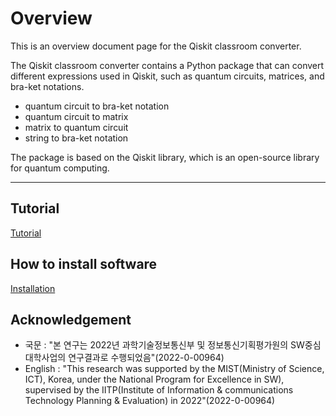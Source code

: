 # Overview

This is an overview document page for the Qiskit classroom converter. 

The Qiskit classroom converter contains a Python package that can convert different expressions used in Qiskit, 
such as quantum circuits, matrices, and bra-ket notations. 

* quantum circuit to bra-ket notation
* quantum circuit to matrix
* matrix to quantum circuit
* string to bra-ket notation

The package is based on the Qiskit library, which is an open-source library for quantum computing.

---

## Tutorial

  [Tutorial](Tutorial.md)

## How to install software

  [Installation](How-to-install.md)


## Acknowledgement

- 국문 : "본 연구는 2022년 과학기술정보통신부 및 정보통신기획평가원의 SW중심대학사업의 연구결과로 수행되었음"(2022-0-00964)
- English : "This research was supported by the MIST(Ministry of Science, ICT), Korea, under the National Program for Excellence in SW), supervised by the IITP(Institute of Information & communications Technology Planning & Evaluation) in 2022"(2022-0-00964)
